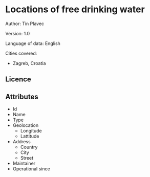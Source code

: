 # Locations of free drinking water

Author: Tin Plavec

Version: 1.0

Language of data: English

Cities covered:
- Zagreb, Croatia

## Licence

## Attributes

- Id
- Name
- Type
- Geolocation
  - Longitude
  - Lattitude
- Address
  - Country
  - City
  - Street
- Maintainer
- Operational since

